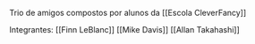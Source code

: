 Trio de amigos compostos por alunos da [[Escola CleverFancy]]

Integrantes:
[[Finn LeBlanc]]
[[Mike Davis]]
[[Allan Takahashi]]